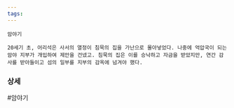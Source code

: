 ```yaml
---
tags:
---
```


```
암야기

20세기 초, 어리석은 사서의 열정이 침묵의 집을 가난으로 몰아넣었다. 나중에 억압국이 되는 암야 지부가 개입하여 제안을 건넸고. 침묵의 집은 이를 승낙하고 자금을 받았지만, 연간 감사를 받아들이고 섬의 일부를 지부의 감옥에 넘겨야 했다.
```





### 상세

#암야기 